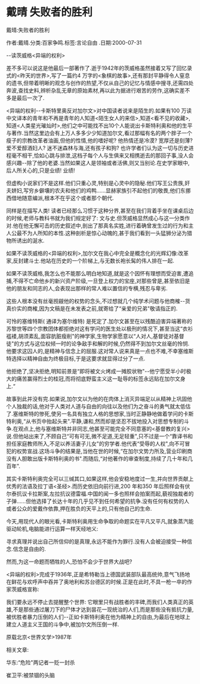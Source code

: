 # 戴晴  失败者的胜利    
    
戴晴:失败者的胜利    
作者:戴晴.分类:百家争鸣.标签:言论自由 .日期:2000-07-31    
--读茨威格<异端的权利>    
差不多可以说这是他最后一部著作了.逝于1942年的茨威格虽然接着又写了回忆录式的<昨天的世界>,写了一篇约4 万字的<象棋的故事>,还有那封平静得令人窒息的遗书,但带着明晰的观念与创作的热望,不仅从自己的记忆与情感中搜寻,还需四处奔波,查找史料,辨析杂乱无章的原始素材,再以此为据进行艰苦的劳作,这确实差不多是最后一次了.    
<异端的权利--卡斯特里奥反对加尔文>对中国读者说来是陌生的.如果有100 万读中文译本的青年和不再是青年的人知道<陌生女人的来信>,知道<看不见的收藏>,知道<人类星光璀灿时>,他们之中可能找不出10个人能说出卡斯特利奥和他的生平与著作.当然这里边会有上万人多多少少知道加尔文,看过那幅有名的两个胖子一个瘦子的宗教改革者油画,但他的性情,他的嗜好呢? 他热情还是冷漠? 宽厚还是刻薄? 爱不爱醇酒妇人? 迷不迷森林与海,还有孩子和狗? 也许学者们认为这一切与历史进程毫不相干,恰如心跳与排泄,这档子每个人与生俱来又相携逝去的那回子事,没人会感兴趣--除了他的老婆.当然如果这人是领袖或者活佛,则又当别论.在史学家眼中,后人所关心的,只是业绩! 业绩!    
但虚构小说家们不是这样.他们只重心灵,特别是心灵中的隐秘.他们写王公贵族,奸夫姘妇,写穷乡僻壤的农夫和他们的鸡鸭......显赫家族引不起他们的敬畏,他们东挪西借地随意编派,根本不在乎这个或者那个朝代.    
同样是在描写人类! 读者已经那么习惯于这种分界,甚至在我们背着手坐在课桌后边的时候,老师与教科书就为我们规定好了: 文与史.但茨威格显然成心与这一分类作对.他在他无懈可击的历史叙述中,剖出了那真名实姓,进行着确曾发生过的行为和主人公最不为人所知的本性.这种剖析是惊心动魄的,甚于我们看到一头猛狮分泌为猎物所诱出的涎水.    
如果不读茨威格的<异端的权利>,加尔文在我心中完全是概念化的光辉幻像:改革家,反封建斗士.他站在历史的一个阶梯上,与无数长袍长髯的伟人排在一起.    
如果不读茨威格,我怎么也不能那么明白地知道,就是这个因怀有理想而受迫害,遭追捕,不得不亡命他乡的新兴资产阶级,一旦登上权力的宝座,对那些曾是,甚至依旧是他的朋友和同志的人,会表现出那样的常人难以置信的专横,残忍与卑劣.    
这些人根本没有丝毫觊觎他的权势的念头,不过想就几个纯学术问题与他商榷--货真价实的商榷,因为文稿是在未发表之前,就寄给了“亲爱的兄弟"敬请指正的.    
可怜的塞维特斯( 通译为塞尔维特) 是死定了.加尔文甚至在以残酷迫害异端著称的苏黎世等四个宗教团体都拒绝对这有学问的医生处以极刑的情况下,甚至当这“衣衫褴褛,胡须紊乱,面容肮脏瘦削"的神学家,生物学家愿意以“人对人,基督徒对基督徒"的方式与这位权倾一时的论争敌手和解的时候,仍然得不到加尔文丝毫的怜悯.他要求这囚人的,是精神与信念上的屈服.这对常人说来真是一点也不难,不幸塞维斯特选择以精神自由为终极目标,于是这要求就显得过分了一点.    
他拒绝了,坚决拒绝,明知前景是“即将被文火烤成一摊胶状物"--他宁愿受半小时极大的痛苦赢得烈士的桂冠,而将彻底野蛮主义这一耻辱的标签永远贴在加尔文身上.“    
故事到此并没有完.如果说,加尔文以为他的在肉体上消灭异端足以从精神上巩固他个人独裁的话,他对于人类对人道与自由的向往以及他们为之奋斗的勇气就太低估了.塞维斯特的惨死,使另一名具有独立人格的思想家,当时正静静地做着学问的卡斯特利奥,“从书页中抬起头来".平静,谦和,然而却是坚忍不拔地投入对思想专制的斗争.在观点上,他与塞维斯特并非同志,他甚至可能完全不同意塞的<基督教的复兴>说.但他站出来了,不顾自己“可有可无,微不足道,无足轻重",只不过是一个“靠译书和担任家庭教师所入,不足以养活妻子儿女"的穷学者.他代表“受辱的人权",向不可冒犯的权势宣战.这场斗争的结果是,当他在世的时候,“在加尔文势力所及,营业印刷商没有人胆敢出版卡斯特利奥的书".而随后,“对他著作的审查制度,持续了几十年和几百年".    
其实卡斯特利奥完全可以三缄其口,如果这样,他会安稳地度过一生,并向世界贡献上优秀的法语及拉丁语<圣经>.而历史依旧向前行进,200 年和350 年后照样会有伏尔泰抗议卡拉斯案,左拉抗议德雷福.中国的闻一多也照样会拍案而起,藐视独裁者的子弹......但他选择了长达十年的几乎见不到任何希望的抗争.没有任何有权势的人或者公众的爱戴作依靠,押在胜负的天平上的,只有他自己的生命.    
今天,用现代人的眼光看,卡斯特利奥用生命争取的命题实在平凡又平凡,就象蒸汽能驱动轮机,电脑能进行运算一样天经地义:    
寻求真理并说出自己所信仰的是真理,永远不能作为罪行.没有人会被迫接受一种信念.信念是自由的.    
然而,为这一命题而牺牲的人,恐怕不会少于世界大战吧?    
<异端的权利>完成于1936年,正是希特勒当上德国武装部队最高统帅,意气飞扬地在鲜花与欢呼声中吞并了奥地利和苏台德区的时候.正是在此时,不具一枪一卒的作家茨威格宣称:    
我们要永远不停止去提醒整个世界: 它眼里只有战胜者的丰碑,而我们人类真正的英雄,不是那些通过屠刀下的尸体才达到昙花一现统治的人们,而是那些没有抵抗力量,被优胜者暴力压倒的人们--正如卡斯特利奥在他为精神上的自由,为最后在地球上建立人道主义王国的斗争中,被加尔文所压倒一样.    
原载北京<世界文学>1987年    
    
相关文章:    
华东:“危险"两记者一贬一封杀    
崔卫平:被禁锢的头脑